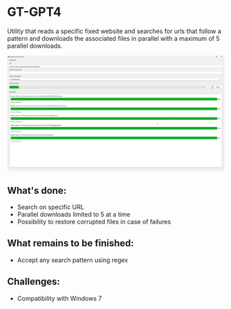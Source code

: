 
# GT-GPT4

Utility that reads a specific fixed website and searches for urls that follow a pattern and downloads the associated files in parallel with a maximum of 5 parallel downloads.

![screenshot](screenshot.png "screenshot")

## What's done:

- Search on specific URL
- Parallel downloads limited to 5 at a time
- Possibility to restore corrupted files in case of failures

## What remains to be finished:

- Accept any search pattern using regex

## Challenges:

- Compatibility with Windows 7